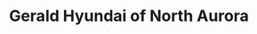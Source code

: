 ---
title: "Gerald Hyundai of North Aurora"
url: /north-aurora/gerald-hyundai-of-north-aurora/
shop: Autohaus
---